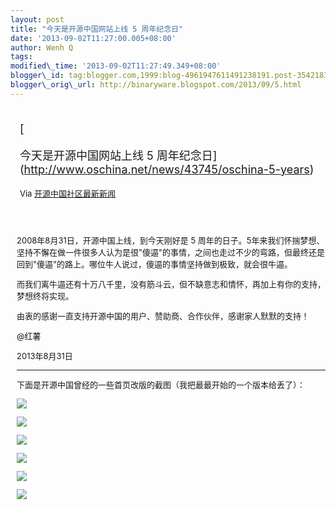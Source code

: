 ```yaml
--- 
layout: post 
title: "今天是开源中国网站上线 5 周年纪念日" 
date: '2013-09-02T11:27:00.005+08:00' 
author: Wenh Q
tags:
modified\_time: '2013-09-02T11:27:49.349+08:00' 
blogger\_id: tag:blogger.com,1999:blog-4961947611491238191.post-3542183790951384157
blogger\_orig\_url: http://binaryware.blogspot.com/2013/09/5.html
---
```

<div style="margin: 10px; padding: 5px;">

<div style="font-size: 18px;">

[

今天是开源中国网站上线 5
周年纪念日](http://www.oschina.net/news/43745/oschina-5-years)

</div>

<div style="font-size: 13px;">

Via [开源中国社区最新新闻](http://www.oschina.net/?from=rss)

</div>

</div>

<div style="font-size: 13px; padding: 15px 0 10px 10px;">

2008年8月31日，开源中国上线，到今天刚好是 5
周年的日子。5年来我们怀揣梦想、坚持不懈在做一件很多人认为是很"傻逼"的事情，之间也走过不少的弯路，但最终还是回到"傻逼"的路上。哪位牛人说过，傻逼的事情坚持做到极致，就会很牛逼。

而我们离牛逼还有十万八千里，没有筋斗云，但不缺意志和情怀，再加上有你的支持，梦想终将实现。

由衷的感谢一直支持开源中国的用户、赞助商、合作伙伴，感谢家人默默的支持！

@红薯

2013年8月31日


------------------------------------------------------------------------

下面是开源中国曾经的一些首页改版的截图（我把最最开始的一个版本给丢了）：

![](http://static.oschina.net/uploads/space/2013/0831/072614_tV6v_12.png)

![](http://static.oschina.net/uploads/space/2013/0831/072632_baPQ_12.png)

![](http://static.oschina.net/uploads/space/2013/0831/072644_YvUg_12.png)

![](http://static.oschina.net/uploads/space/2013/0831/072658_Gxof_12.png)

![](http://static.oschina.net/uploads/space/2013/0831/072709_v7II_12.png)

![](http://static.oschina.net/uploads/space/2013/0831/072720_w3sT_12.png)

</div>
